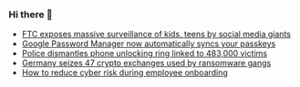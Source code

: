 ### Hi there 👋

<!--START_SECTION:feed-->
* [FTC exposes massive surveillance of kids, teens by social media giants](https://www.bleepingcomputer.com/news/technology/ftc-exposes-massive-surveillance-of-kids-teens-by-social-media-giants/)
* [Google Password Manager now automatically syncs your passkeys](https://www.bleepingcomputer.com/news/google/google-password-manager-now-automatically-syncs-your-passkeys/)
* [Police dismantles phone unlocking ring linked to 483,000 victims](https://www.bleepingcomputer.com/news/security/police-dismantles-iserver-phone-unlocking-network-linked-to-483-000-victims/)
* [Germany seizes 47 crypto exchanges used by ransomware gangs](https://www.bleepingcomputer.com/news/security/germany-seizes-47-crypto-exchanges-used-by-ransomware-gangs/)
* [How to reduce cyber risk during employee onboarding](https://www.bleepingcomputer.com/news/security/how-to-reduce-cyber-risk-during-employee-onboarding/)
<!--END_SECTION:feed-->

<!--
**frankenk/frankenk** is a ✨ _special_ ✨ repository because its `README.md` (this file) appears on your GitHub profile.

Here are some ideas to get you started:

- 🔭 I’m currently working on ...
- 🌱 I’m currently learning ...
- 👯 I’m looking to collaborate on ...
- 🤔 I’m looking for help with ...
- 💬 Ask me about ...
- 📫 How to reach me: ...
- 😄 Pronouns: ...
- ⚡ Fun fact: ...
-->



